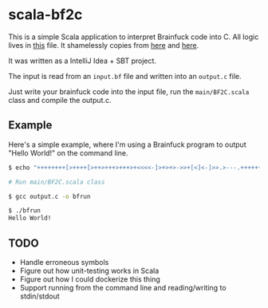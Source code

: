 # scala-bf2c

This is a simple Scala application to interpret Brainfuck code into C. All logic lives in [this](https://github.com/tpaschalis/scala-bf2c/blob/master/src/main/scala/BF2C.scala) file. It shamelessly copies from [here](https://gist.github.com/maxcountryman/1699708) and [here](https://starius.ru/2015/05/16/brainfuck-to-c-in-lua/).

It was written as a IntelliJ Idea + SBT project.

The input is read from an `input.bf` file and written into an `output.c` file.

Just write your brainfuck code into the input file, run the `main/BF2C.scala` class and compile the output.c.


## Example
Here's a simple example, where I'm using a Brainfuck program to output "Hello World!" on the command line.

```bash
$ echo "++++++++[>++++[>++>+++>+++>+<<<<-]>+>+>->>+[<]<-]>>.>---.+++++++..+++.>>.<-.<.+++.------.--------.>>+.>++." > input.bf

# Run main/BF2C.scala class

$ gcc output.c -o bfrun

$ ./bfrun
Hello World!
```

## TODO
- Handle erroneous symbols
- Figure out how unit-testing works in Scala
- Figure out how I could dockerize this thing
- Support running from the command line and reading/writing to stdin/stdout
